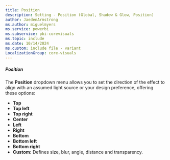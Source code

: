 ```yaml
---
title: Position
description: Setting - Position (Global, Shadow & Glow, Position)
author: JaedenArmstrong
ms.author: miguelmyers
ms.service: powerbi
ms.subservice: pbi-corevisuals
ms.topic: include
ms.date: 10/14/2024
ms.custom: include file - variant
LocalizationGroup: core-visuals
---
```

##### Position

The **Position** dropdown menu allows you to set the direction of the effect to align with an assumed light source or your design preference, offering these options:

- **Top**
- **Top left**
- **Top right**
- **Center**
- **Left**
- **Right**
- **Bottom**
- **Bottom left**
- **Bottom right**
- **Custom:** Defines size, blur, angle, distance and transparency.
